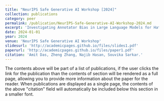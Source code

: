 ```yaml
---
title: "NeurIPS Safe Generative AI Workshop [2024]"
collection: publications
category: peer
permalink: /publication/NeurIPS-Safe-Generative-AI-Workshop-2024.md
excerpt: 'Investigating Annotator Bias in Large Language Models for Hate Speech Detection.'
date: 2024-01-01
year: 2024
venue: 'NeurIPS Safe Generative AI Workshop'
slidesurl: 'http://academicpages.github.io/files/slides1.pdf'
paperurl: 'http://academicpages.github.io/files/paper1.pdf'
citation: 'Amit Das, Zheng Zhang, Najib Hasan, Souvika Sarkar.'
---
```


The contents above will be part of a list of publications, if the user clicks the link for the publication than the contents of section will be rendered as a full page, allowing you to provide more information about the paper for the reader. When publications are displayed as a single page, the contents of the above "citation" field will automatically be included below this section in a smaller font.
